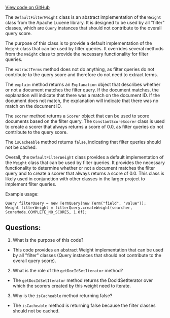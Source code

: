 [View code on GitHub](https://github.com/misbahsy/the-algorithm/src/java/com/twitter/search/common/query/DefaultFilterWeight.java)

The `DefaultFilterWeight` class is an abstract implementation of the `Weight` class from the Apache Lucene library. It is designed to be used by all "filter" classes, which are `Query` instances that should not contribute to the overall query score. 

The purpose of this class is to provide a default implementation of the `Weight` class that can be used by filter queries. It overrides several methods from the `Weight` class to provide the necessary functionality for filter queries. 

The `extractTerms` method does not do anything, as filter queries do not contribute to the query score and therefore do not need to extract terms. 

The `explain` method returns an `Explanation` object that describes whether or not a document matches the filter query. If the document matches, the explanation will indicate that there was a match on the document ID. If the document does not match, the explanation will indicate that there was no match on the document ID. 

The `scorer` method returns a `Scorer` object that can be used to score documents based on the filter query. The `ConstantScoreScorer` class is used to create a scorer that always returns a score of 0.0, as filter queries do not contribute to the query score. 

The `isCacheable` method returns `false`, indicating that filter queries should not be cached. 

Overall, the `DefaultFilterWeight` class provides a default implementation of the `Weight` class that can be used by filter queries. It provides the necessary functionality to determine whether or not a document matches the filter query and to create a scorer that always returns a score of 0.0. This class is likely used in conjunction with other classes in the larger project to implement filter queries. 

Example usage:

```
Query filterQuery = new TermQuery(new Term("field", "value"));
Weight filterWeight = filterQuery.createWeight(searcher, ScoreMode.COMPLETE_NO_SCORES, 1.0f);
```
## Questions: 
 1. What is the purpose of this code?
- This code provides an abstract Weight implementation that can be used by all "filter" classes (Query instances that should not contribute to the overall query score).

2. What is the role of the `getDocIdSetIterator` method?
- The `getDocIdSetIterator` method returns the DocIdSetIterator over which the scorers created by this weight need to iterate.

3. Why is the `isCacheable` method returning false?
- The `isCacheable` method is returning false because the filter classes should not be cached.